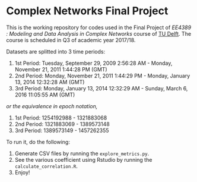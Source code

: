 # Complex Networks Final Project

This is the working repository for codes used in the Final Project of *EE4389 : Modeling and Data Analysis in Complex Networks* course of [TU Delft](https://www.tudelft.nl). The course is scheduled in Q3 of academic year 2017/18.

Datasets are splitted into 3 time periods:
1. 1st Period: Tuesday, September 29, 2009 2:56:28 AM - Monday, November 21, 2011 1:44:28 PM (GMT)  
2. 2nd Period: Monday, November 21, 2011 1:44:29 PM - Monday, January 13, 2014 12:32:28 AM (GMT) 
3. 3rd Period: Monday, January 13, 2014 12:32:29 AM - Sunday, March 6, 2016 11:05:55 AM (GMT)

*or the equivalence in epoch notation,*

1. 1st Period: 1254192988 - 1321883068
2. 2nd Period: 1321883069 - 1389573148
2. 3rd Period: 1389573149 - 1457262355

To run it, do the following:

1. Generate CSV files by running the `explore_metrics.py`.
2. See the various coefficient using Rstudio by running the `calculate_correlation.R`.
3. Enjoy!
